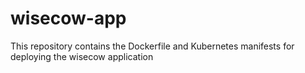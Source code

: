# wisecow-app
This repository contains the Dockerfile and Kubernetes manifests for deploying the wisecow application
